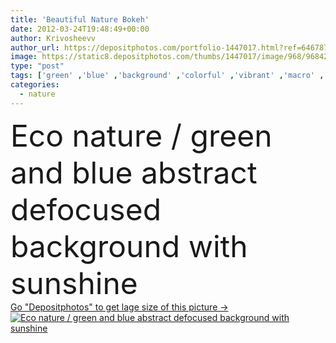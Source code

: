 ```yaml
---
title: 'Beautiful Nature Bokeh'
date: 2012-03-24T19:48:49+00:00
author: Krivosheevv
author_url: https://depositphotos.com/portfolio-1447017.html?ref=64678756
image: https://static8.depositphotos.com/thumbs/1447017/image/968/9684236/api_thumb_450.jpg?forcejpeg=true
type: "post"
tags: ['green' ,'blue' ,'background' ,'colorful' ,'vibrant' ,'macro' ,'beautiful' ,'day' ,'bright' ,'closeup' ,'art' ,'summer' ,'grass' ,'meadow' ,'lawn' ,'field' ,'vitality' ,'nature' ,'spring' ,'fresh' ,'lush' ,'outdoor' ,'environment' ,'growth' ,'herb' ,'morning' ,'abstract' ,'plant' ,'texture' ,'sunshine' ,'flora' ,'grow' ,'natural' ,'pattern' ,'landscape' ,'blur' ,'agriculture' ,'with' ,'clean' ,'wallpaper' ,'eco' ,'wild' ,'agricultural' ,'blurred' ,'land' ,'yard' ,'backyard' ,'bokeh' ,'defocused' ,'and' ]
categories: 
  - nature
---
```

<div aling="center">
            <font size="60"> Eco nature / green and blue abstract defocused background with sunshine</font>   
</div>
<div>
    <a href='https://static8.depositphotos.com/thumbs/1447017/image/968/9684236/api_thumb_450.jpg?forcejpeg=true?ref=64678756' target=_blank > Go "Depositphotos" to get lage size of this picture ->
        <img href='https://static8.depositphotos.com/thumbs/1447017/image/968/9684236/api_thumb_450.jpg?forcejpeg=true?ref=64678756' src='https://static8.depositphotos.com/1447017/968/i/950/depositphotos_9684236-stock-photo-beautiful-nature-bokeh.jpg?forcejpeg=true' alt='Eco nature / green and blue abstract defocused background with sunshine' >
    </a>
</div>
